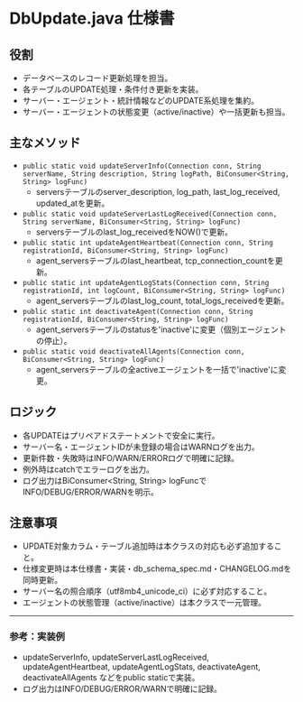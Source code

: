 # DbUpdate.java 仕様書

## 役割
- データベースのレコード更新処理を担当。
- 各テーブルのUPDATE処理・条件付き更新を実装。
- サーバー・エージェント・統計情報などのUPDATE系処理を集約。
- サーバー・エージェントの状態変更（active/inactive）や一括更新も担当。

## 主なメソッド
- `public static void updateServerInfo(Connection conn, String serverName, String description, String logPath, BiConsumer<String, String> logFunc)`
  - serversテーブルのserver_description, log_path, last_log_received, updated_atを更新。
- `public static void updateServerLastLogReceived(Connection conn, String serverName, BiConsumer<String, String> logFunc)`
  - serversテーブルのlast_log_receivedをNOW()で更新。
- `public static int updateAgentHeartbeat(Connection conn, String registrationId, BiConsumer<String, String> logFunc)`
  - agent_serversテーブルのlast_heartbeat, tcp_connection_countを更新。
- `public static int updateAgentLogStats(Connection conn, String registrationId, int logCount, BiConsumer<String, String> logFunc)`
  - agent_serversテーブルのlast_log_count, total_logs_receivedを更新。
- `public static int deactivateAgent(Connection conn, String registrationId, BiConsumer<String, String> logFunc)`
  - agent_serversテーブルのstatusを'inactive'に変更（個別エージェントの停止）。
- `public static void deactivateAllAgents(Connection conn, BiConsumer<String, String> logFunc)`
  - agent_serversテーブルの全activeエージェントを一括で'inactive'に変更。

## ロジック
- 各UPDATEはプリペアドステートメントで安全に実行。
- サーバー名・エージェントIDが未登録の場合はWARNログを出力。
- 更新件数・失敗時はINFO/WARN/ERRORログで明確に記録。
- 例外時はcatchでエラーログを出力。
- ログ出力はBiConsumer<String, String> logFuncでINFO/DEBUG/ERROR/WARNを明示。

## 注意事項
- UPDATE対象カラム・テーブル追加時は本クラスの対応も必ず追加すること。
- 仕様変更時は本仕様書・実装・db_schema_spec.md・CHANGELOG.mdを同時更新。
- サーバー名の照合順序（utf8mb4_unicode_ci）に必ず対応すること。
- エージェントの状態管理（active/inactive）は本クラスで一元管理。

---

### 参考：実装例
- updateServerInfo, updateServerLastLogReceived, updateAgentHeartbeat, updateAgentLogStats, deactivateAgent, deactivateAllAgents などをpublic staticで実装。
- ログ出力はINFO/DEBUG/ERROR/WARNで明確に記録。